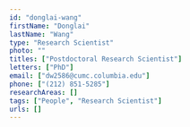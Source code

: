 ```yaml
---
id: "donglai-wang"
firstName: "Donglai"
lastName: "Wang"
type: "Research Scientist"
photo: ""
titles: ["Postdoctoral Research Scientist"]
letters: ["PhD"]
email: ["dw2586@cumc.columbia.edu"]
phone: ["(212) 851-5285"]
researchAreas: []
tags: ["People", "Research Scientist"]
urls: []
---
```

